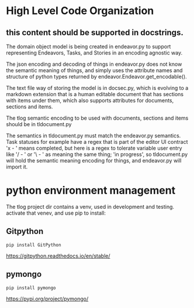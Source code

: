 # High Level Code Organization
## this content should be supported in docstrings.

The domain object model is being created in endeavor.py 
to support representing Endeavors, Tasks, and Stories in an 
encoding agnostic way.

The json encoding and decoding of things in endeavor.py 
does not know the semantic meaning of things, and simply uses the
attribute names and structure of python types returned by 
endeavor.Endeavor.get_encodable().

The text file way of storing the model is in docsec.py, which
is evolving to a markdown extension that is a human editable 
document that has sections with items under them, which also 
supports attributes for documents, sections and items.

The tlog semantic encoding to be used with documents, 
sections and items should be in tldocument.py

The semantics in tldocument.py must match the endeavor.py
semantics.  Task statuses for example have a regex that 
is part of the editor UI contract 'x - ' means completed, 
but here is a regex to tolerate variable user entry like
'/ - ' or '\ - ' as meaning the same thing; 'in progress', so tldocument.py will 
hold the semantic meaning encoding for things, and
endeavor.py will import it.

# python environment management
The tlog project dir contains a venv, used in development and testing.
activate that venev, and use pip to install:

## Gitpython
    pip install GitPython
https://gitpython.readthedocs.io/en/stable/
## pymongo
    pip install pymongo
https://pypi.org/project/pymongo/



